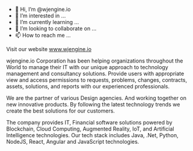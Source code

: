 - 👋 Hi, I’m @wjengine.io
- 👀 I’m interested in ...
- 🌱 I’m currently learning ...
- 💞️ I’m looking to collaborate on ...
- 📫 How to reach me ...

<!---
wjengine/wjenginedev is a ✨ special ✨ repository because its `README.md` (this file) appears on your GitHub profile.
You can click the Preview link to take a look at your changes.
--->
Visit our website www.wjengine.io

wjengine.io Corporation has been helping organizations throughout the World to manage their IT with our unique approach to technology management and consultancy solutions. Provide users with appropriate view and access permissions to requests, problems, changes, contracts, assets, solutions, and reports with our experienced professionals.

We are the partner of various Design agencies. And working together on new innovative products. By following the latest technology trends we create the best solutions for our customers.

The company provides IT, Financial software solutions powered by Blockchain, Cloud Computing, Augmented Reality, IoT, and Artificial Intelligence technologies. Our tech stack includes Java, .Net, Python, NodeJS, React, Angular and JavaScript technologies.

